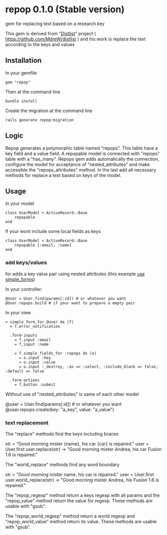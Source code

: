 repop 0.1.0 (Stable version)
====================

gem for replacing text based on a research key

This gem is  derived from "[Distlist](https://github.com/MdreW/distlist)" project ( https://github.com/MdreW/distlist ) and his work is replace the text according to the keys and values

Installation
------------

In your gemfile

	gem "repop"

Then at the command line
	
	bundle install

Create the migration at the command line

	rails generate repop:migration

Logic
-----

Repop  generates a polymorphic table named "repops". This table have a key field and a value field. A repopable model is connected with "repops" table with a "has_many". Repops gem adds automatically the connection, configure the model for acceptance of "nested_attributes" and make accessible the "repops_attributes" method.
In the last add all necessary methods for replace a text based on keys of the model.

Usage
-----

In your model

	class UserModel < ActiveRecord::Base
		repopable
	end	

If your wont include some local fields as keys

    class UserModel < ActiveRecord::Base
		repopable [:email, :name]
	end	

### add keys/values

for adds a key value pair using nested attributes (this example [use simple_forms](https://github.com/plataformatec/simple_form))

In your controller:
    
    @User = User.find(params[:id]) # or whatever you want
    @User.repops.build # if your want to prepare a empty pair

In your view

    = simple_form_for @user do |f|
      = f.error_notification

      .form-inputs
        = f.input :email
        = f,input :name

        = f.simple_fields_for :repops do |o|
          = o.input :key
          = o.input :value
          = o.input :_destroy, :as => :select, :include_blank => false, :default => false

      .form-actions
        = f.button :submit

Without use of "nested_attributes" is same of each other model

  @user = User.find(params[:id]) # or whatever you want
  @user.repops.create(key: "a_key", value: "a_value")

### text replacement

The "replace" methods find the keys including braces

  str = "Good morning mister {name}, his car {car} is repaired."
  user = User.first
  user.replace(str) -> "Good morning mister Andrea, his car Fusion 1.6 is repaired."

The "world_replace" methods find any word boundary

  str = "Good morning mister name, his car is repaired."
  user = User.first
  user.world_replace(str) -> "Good morning mister Andrea, his Fusion 1.6 is repaired."

The "repop_regexp" method return a keys regexp with all params and the "repop_value" method return the value for regexp. These methods are usable with "gsub".

The "repop_world_regexp" method return a world regexp and "repop_world_value" method return its value. These methods are usable with "gsub".




